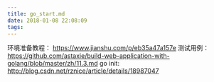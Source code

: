 ```yaml
---
title: go_start.md
date: 2018-01-08 22:08:09
tags:
---
```

环境准备教程： https://www.jianshu.com/p/eb35a47a157e
测试用例：https://github.com/astaxie/build-web-application-with-golang/blob/master/zh/11.3.md
go init: http://blog.csdn.net/rznice/article/details/18987047